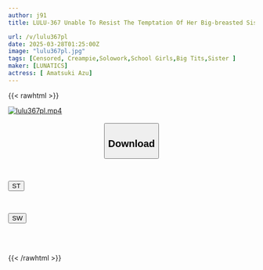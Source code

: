 ```yaml
---
author: j91
title: LULU-367 Unable To Resist The Temptation Of Her Big-breasted Sister's Defenseless Panty Shot, He Made Her Wear Real Sperm-covered Panties And Did A Semen Intercrural Sex! He Inserted It Smoothly Into Her Horny JK Pussy, Which Was Soaked With Pussy Juice And Semen, And Ejaculated Into Her Vaginal Cavity. Azu Amatsuki

url: /v/lulu367pl
date: 2025-03-28T01:25:00Z
image: "lulu367pl.jpg"
tags: [Censored, Creampie,Solowork,School Girls,Big Tits,Sister	]
maker: [LUNATICS]
actress: [ Amatsuki Azu]
---
```



{{< rawhtml >}}

<div class="video" data-videoid="0rMmGme4aQsblra">
    <a href="javascript:;">
        <img src="/v/lulu367pl/lulu367pl.jpg" width="WIDTH" height="HEIGHT" alt="lulu367pl.mp4" loading="lazy">
    </a>
</div>

<script type="text/javascript" src="https://j91.asia/asset/on-demand-st.js"></script>

<br>
  <link rel="stylesheet" href="https://j91.asia/asset/bs5.css">
  
  <center>
  <button class="btn btn-primary" type="button" data-bs-toggle="collapse" data-bs-target=".multi-collapse" aria-expanded="false" aria-controls="multiCollapseExample1 multiCollapseExample2"><h2>Download</h2></button></center>
</p>
<div class="row">
  <div class="col">
    <div class="collapse multi-collapse" id="multiCollapseExample1">
      <div class="card card-body">
	      	      <br>
<div class="buttons">  
<p><a href="/v/lulu367pl/st.html" target="_blank"><button class="btn-hover color-3"><i class="fa fa-download"></i> ST</button></a></p></div>
    </div>
  </div>
</div>
  <div class="col">
    <div class="collapse multi-collapse" id="multiCollapseExample2">
      <div class="card card-body">
	      <br>
<div class="buttons">
<p><a href="/v/lulu367pl/sw.html" target="_blank"><button class="btn-hover color-2"><i class="fa fa-download"></i> SW</button></a></p></div>
<br><br>
      </div>
    </div>
  </div>
</div>

{{< /rawhtml >}}